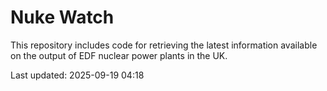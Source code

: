 # Nuke Watch

This repository includes code for retrieving the latest information available on the output of EDF nuclear power plants in the UK.

Last updated: 2025-09-19 04:18